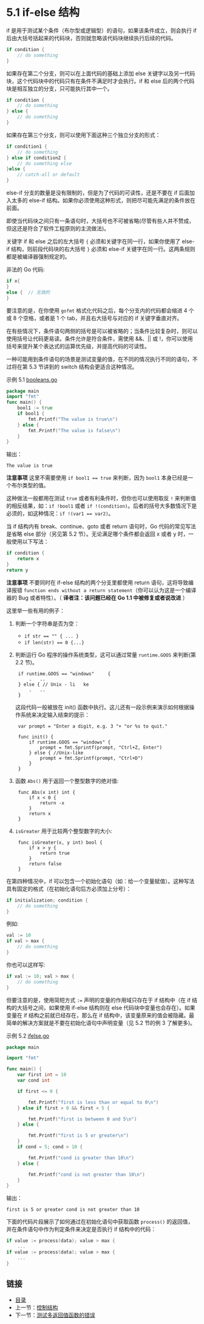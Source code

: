 # 5.1 if-else 结构

if 是用于测试某个条件（布尔型或逻辑型）的语句，如果该条件成立，则会执行 if 后由大括号括起来的代码块，否则就忽略该代码块继续执行后续的代码。

```go
if condition {
	// do something	
}
```

如果存在第二个分支，则可以在上面代码的基础上添加 else 关键字以及另一代码块，这个代码块中的代码只有在条件不满足时才会执行。if 和 else 后的两个代码块是相互独立的分支，只可能执行其中一个。

```go
if condition {
	// do something	
} else {
	// do something	
}
```

如果存在第三个分支，则可以使用下面这种三个独立分支的形式：

```go
if condition1 {
	// do something	
} else if condition2 {
	// do something else	
}else {
	// catch-all or default
}
```

else-if 分支的数量是没有限制的，但是为了代码的可读性，还是不要在 if 后面加入太多的 else-if 结构。如果你必须使用这种形式，则把尽可能先满足的条件放在前面。

即使当代码块之间只有一条语句时，大括号也不可被省略(尽管有些人并不赞成，但这还是符合了软件工程原则的主流做法)。

关键字 if 和 else 之后的左大括号 `{` 必须和关键字在同一行，如果你使用了 else-if 结构，则前段代码块的右大括号 `}` 必须和 else-if 关键字在同一行。这两条规则都是被编译器强制规定的。

非法的 Go 代码:

```go
if x{
}
else {	// 无效的
}
```

要注意的是，在你使用 `gofmt` 格式化代码之后，每个分支内的代码都会缩进 4 个或 8 个空格，或者是 1 个 tab，并且右大括号与对应的 if 关键字垂直对齐。

在有些情况下，条件语句两侧的括号是可以被省略的；当条件比较复杂时，则可以使用括号让代码更易读。条件允许是符合条件，需使用 &&、|| 或 !，你可以使用括号来提升某个表达式的运算优先级，并提高代码的可读性。

一种可能用到条件语句的场景是测试变量的值，在不同的情况执行不同的语句，不过将在第 5.3 节讲到的 switch 结构会更适合这种情况。

示例 5.1 [booleans.go](examples/chapter_5/booleans.go)

```go
package main
import "fmt"
func main() {
	bool1 := true
	if bool1 {
		fmt.Printf("The value is true\n")
	} else {
		fmt.Printf("The value is false\n")
	}
}
```

输出：
	
	The value is true

**注意事项** 这里不需要使用 `if bool1 == true` 来判断，因为 `bool1` 本身已经是一个布尔类型的值。

这种做法一般都用在测试 `true` 或者有利条件时，但你也可以使用取反 `!` 来判断值的相反结果，如：`if !bool1` 或者 `if !(condition)`。后者的括号大多数情况下是必须的，如这种情况：`if !(var1 == var2)`。

当 if 结构内有 break、continue、goto 或者 return 语句时，Go 代码的常见写法是省略 else 部分（另见第 5.2 节）。无论满足哪个条件都会返回 x 或者 y 时，一般使用以下写法：

```go
if condition {
	return x
}
return y
```

**注意事项** 不要同时在 if-else 结构的两个分支里都使用 return 语句，这将导致编译报错 `function ends without a return statement`（你可以认为这是一个编译器的 Bug 或者特性）。（ **译者注：该问题已经在 Go 1.1 中被修复或者说改进** ）

这里举一些有用的例子：

1. 判断一个字符串是否为空：
	- `if str == "" { ... }`
	- `if len(str) == 0 {...}`	
2. 判断运行 Go 程序的操作系统类型，这可以通过常量 `runtime.GOOS` 来判断(第 2.2 节)。
	
		if runtime.GOOS == "windows"	 {
			.	..
		} else { // Unix - li	ke
			.	..
		}

	这段代码一般被放在 init() 函数中执行。这儿还有一段示例来演示如何根据操作系统来决定输入结束的提示：

		var prompt = "Enter a digit, e.g. 3 "+ "or %s to quit."
		
		func init() {
			if runtime.GOOS == "windows" {
				prompt = fmt.Sprintf(prompt, "Ctrl+Z, Enter")		
			} else { //Unix-like
				prompt = fmt.Sprintf(prompt, "Ctrl+D")
			}
		}

3. 函数 `Abs()` 用于返回一个整型数字的绝对值:

		func Abs(x int) int {
			if x < 0 {
				return -x
			}
			return x	
		}

4. `isGreater` 用于比较两个整型数字的大小:

		func isGreater(x, y int) bool {
			if x > y {
				return true	
			}
			return false
		}

在第四种情况中，if 可以包含一个初始化语句（如：给一个变量赋值）。这种写法具有固定的格式（在初始化语句后方必须加上分号）：

```go
if initialization; condition {
	// do something
}
```

例如:

```go
val := 10
if val > max {
	// do something
}
```

你也可以这样写:

```go
if val := 10; val > max {
	// do something
}
```

但要注意的是，使用简短方式 `:=` 声明的变量的作用域只存在于 if 结构中（在 if 结构的大括号之间，如果使用 if-else 结构则在 else 代码块中变量也会存在）。如果变量在 if 结构之前就已经存在，那么在 if 结构中，该变量原来的值会被隐藏。最简单的解决方案就是不要在初始化语句中声明变量（见 5.2 节的例 3 了解更多)。

示例 5.2 [ifelse.go](examples/chapter_5/ifelse.go)

```go
package main

import "fmt"

func main() {
	var first int = 10
	var cond int

	if first <= 0 {

		fmt.Printf("first is less than or equal to 0\n")
	} else if first > 0 && first < 5 {

		fmt.Printf("first is between 0 and 5\n")
	} else {

		fmt.Printf("first is 5 or greater\n")
	}
	if cond = 5; cond > 10 {

		fmt.Printf("cond is greater than 10\n")
	} else {

		fmt.Printf("cond is not greater than 10\n")
	}
}
```

输出：

	first is 5 or greater cond is not greater than 10

下面的代码片段展示了如何通过在初始化语句中获取函数 `process()` 的返回值，并在条件语句中作为判定条件来决定是否执行 if 结构中的代码：

```go
if value := process(data); value > max {
	...
if value := process(data); value > max {
	...
}
```

## 链接

- [目录](directory.md)
- 上一节：[控制结构](05.0.md)
- 下一节：[测试多返回值函数的错误](05.2.md)
